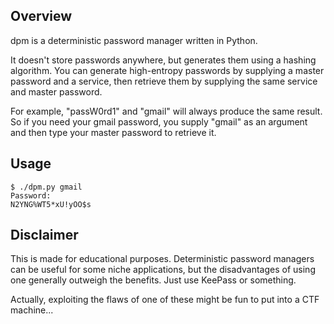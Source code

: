 <h2>Overview</h2>

dpm is a deterministic password manager written in Python.

It doesn't store passwords anywhere, but generates them using a hashing algorithm. You can generate high-entropy passwords by supplying a master password and a service, then retrieve them by supplying the same service and master password.

For example, "passW0rd1" and "gmail" will always produce the same result. So if you need your gmail password, you supply "gmail" as an argument and then type your master password to retrieve it.

<h2>Usage</h2>

```
$ ./dpm.py gmail
Password: 
N2YNG%WT5*xU!yOO$s
```
<h2>Disclaimer</h2>

This is made for educational purposes. Deterministic password managers can be useful for some niche applications, but the disadvantages of using one generally outweigh the benefits. Just use KeePass or something.

Actually, exploiting the flaws of one of these might be fun to put into a CTF machine...